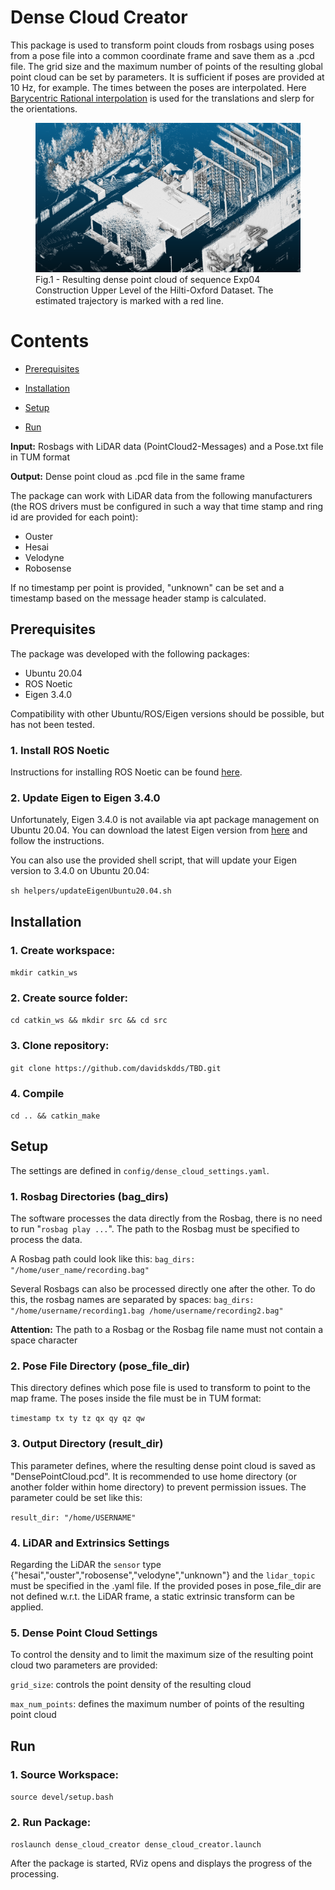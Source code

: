 # Dense Cloud Creator
This package is used to transform point clouds from rosbags using poses from a pose file into a common coordinate frame and save them as a .pcd file. The grid size and the maximum number of points of the resulting global point cloud can be set by parameters. It is sufficient if poses are provided at 10 Hz, for example. The times between the poses are interpolated. Here [Barycentric Rational interpolation](https://live.boost.org/doc/libs/1_72_0/libs/math/doc/html/math_toolkit/barycentric.html) is used for the translations and slerp for the orientations.

<figure>
<img src="./doc/dense_pc.png" alt="drawing" width="600"/>
<figcaption>Fig.1 - Resulting dense point cloud of sequence Exp04 Construction Upper Level of the Hilti-Oxford Dataset. The estimated trajectory is marked with a red line.</figcaption>
</figure>

# Contents

- [Prerequisites](#prerequisites) 

- [Installation](#installation)

- [Setup](#setup)

- [Run](#run)


**Input:** Rosbags with LiDAR data (PointCloud2-Messages) and a Pose.txt file in TUM format

**Output:** Dense point cloud as .pcd file in the same frame

The package can work with LiDAR data from the following manufacturers (the ROS drivers must be configured in such a way that time stamp and ring id are provided for each point):

- Ouster
- Hesai
- Velodyne
- Robosense

If no timestamp per point is provided, "unknown" can be set and a timestamp based on the message header stamp is calculated.

## Prerequisites
The package was developed with the following packages:

- Ubuntu 20.04
- ROS Noetic
- Eigen 3.4.0

Compatibility with other Ubuntu/ROS/Eigen versions should be possible, but has not been tested.

### 1. Install ROS Noetic
Instructions for installing ROS Noetic can be found [here](http://wiki.ros.org/noetic/Installation). 

### 2. Update Eigen to Eigen 3.4.0
Unfortunately, Eigen 3.4.0 is not available via apt package management on Ubuntu 20.04. You can download the latest Eigen version from [here](https://eigen.tuxfamily.org/index.php?title=Main_Page) and follow the instructions.

You can also use the provided shell script, that will update your Eigen version to 3.4.0 on Ubuntu 20.04:

`sh helpers/updateEigenUbuntu20.04.sh`



## Installation

### 1. Create workspace:
`mkdir catkin_ws`
### 2. Create source folder:
`cd catkin_ws && mkdir src && cd src`
### 3. Clone repository:
`git clone https://github.com/davidskdds/TBD.git`
### 4. Compile
`cd .. && catkin_make`


## Setup
The settings are defined in `config/dense_cloud_settings.yaml`.

### 1. Rosbag Directories (bag_dirs)
The software processes the data directly from the Rosbag, there is no need to run "`rosbag play ...`". The path to the Rosbag must be specified to process the data.

A Rosbag path could look like this:
`bag_dirs: "/home/user_name/recording.bag"`

Several Rosbags can also be processed directly one after the other. To do this, the rosbag names are separated by spaces:
`bag_dirs: "/home/username/recording1.bag /home/username/recording2.bag"`

**Attention:** The path to a Rosbag or the Rosbag file name must not contain a space character

### 2. Pose File Directory (pose_file_dir)
This directory defines which pose file is used to transform to point to the map frame.
The poses inside the file must be in TUM format:

`timestamp tx ty tz qx qy qz qw`

### 3. Output Directory (result_dir)
This parameter defines, where the resulting dense point cloud is saved as "DensePointCloud.pcd".
It is recommended to use home directory (or another folder within home directory) to prevent permission issues.
The parameter could be set like this:

`result_dir: "/home/USERNAME"`

### 4. LiDAR and Extrinsics Settings
Regarding the LiDAR the `sensor` type {"hesai","ouster","robosense","velodyne","unknown"} and the `lidar_topic` must be specified in the .yaml file.
If the provided poses in pose_file_dir are not defined w.r.t. the LiDAR frame, a static extrinsic transform can be applied.

### 5. Dense Point Cloud Settings
To control the density and to limit the maximum size of the resulting point cloud two parameters are provided:

`grid_size`: controls the point density of the resulting cloud

`max_num_points`: defines the maximum number of points of the resulting point cloud


## Run

### 1. Source Workspace:
`source devel/setup.bash`

### 2. Run Package:
`roslaunch dense_cloud_creator dense_cloud_creator.launch`

After the package is started, RViz opens and displays the progress of the processing.
